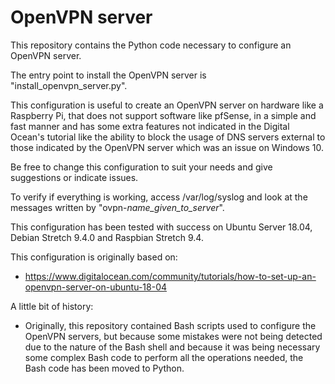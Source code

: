 # OpenVPN server

This repository contains the Python code necessary to configure an OpenVPN server.

The entry point to install the OpenVPN server is "install_openvpn_server.py".

This configuration is useful to create an OpenVPN server on hardware like a Raspberry Pi, that does not support software like pfSense, in a simple and fast manner and has some extra features not indicated in the Digital Ocean's tutorial like the ability to block the usage of DNS servers external to those indicated by the OpenVPN server which was an issue on Windows 10.

Be free to change this configuration to suit your needs and give suggestions or indicate issues.

To verify if everything is working, access /var/log/syslog and look at the messages written by "ovpn-*name_given_to_server*".

This configuration has been tested with success on Ubuntu Server 18.04, Debian Stretch 9.4.0 and Raspbian Stretch 9.4.

This configuration is originally based on:
- https://www.digitalocean.com/community/tutorials/how-to-set-up-an-openvpn-server-on-ubuntu-18-04

A little bit of history:
- Originally, this repository contained Bash scripts used to configure the OpenVPN servers, but because some mistakes were not being detected due to the nature of the Bash shell and because it was being necessary some complex Bash code to perform all the operations needed, the Bash code has been moved to Python.

